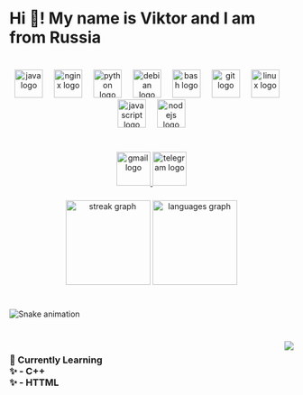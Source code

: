 <h1 align="left">Hi 👋! My name is Viktor and I am from Russia</h1>

###

<br clear="both">

<div align="center">
  <img src="https://skillicons.dev/icons?i=java" height="50" alt="java logo"  />
  <img width="12" />
  <img src="https://img.shields.io/badge/NGINX-009639?logo=nginx&logoColor=white&style=for-the-badge" height="50" alt="nginx logo"  />
  <img width="12" />
  <img src="https://skillicons.dev/icons?i=py" height="50" alt="python logo"  />
  <img width="12" />
  <img src="https://img.shields.io/badge/Debian-A81D33?logo=debian&logoColor=white&style=for-the-badge" height="50" alt="debian logo"  />
  <img width="12" />
  <img src="https://skillicons.dev/icons?i=bash" height="50" alt="bash logo"  />
  <img width="12" />
  <img src="https://img.shields.io/badge/Git-F05032?logo=git&logoColor=white&style=for-the-badge" height="50" alt="git logo"  />
  <img width="12" />
  <img src="https://skillicons.dev/icons?i=linux" height="50" alt="linux logo"  />
  <img width="12" />
  <img src="https://img.shields.io/badge/JavaScript-F7DF1E?logo=javascript&logoColor=black&style=for-the-badge" height="50" alt="javascript logo"  />
  <img width="12" />
  <img src="https://skillicons.dev/icons?i=nodejs" height="50" alt="nodejs logo"  />
</div>

###

<br clear="both">

<div align="center">
  <a href="v@kaledin.eu" target="_blank">
    <img src="https://img.shields.io/static/v1?message=Mail&logo=gmail&label=&color=D14836&logoColor=white&labelColor=&style=flat" height="60" alt="gmail logo"  />
  </a>
  <a href="https://t.me/xszed1" target="_blank">
    <img src="https://img.shields.io/static/v1?message=XSZED1&logo=telegram&label=&color=2CA5E0&logoColor=white&labelColor=&style=flat" height="60" alt="telegram logo"  />
  </a>
</div>

###

<div align="center">
  <img src="https://streak-stats.demolab.com?user=Xzed&locale=en&mode=daily&theme=dracula&hide_border=false&border_radius=5" height="150" alt="streak graph"  />
  <img src="https://github-readme-stats.vercel.app/api/top-langs?username=Xzed&locale=en&hide_title=false&layout=compact&card_width=320&langs_count=5&theme=dracula&hide_border=false" height="150" alt="languages graph"  />
</div>

###

<br clear="both">

<img src="https://raw.githubusercontent.com/Xzed/Xzed/output/snake.svg" alt="Snake animation" />

###

<br clear="both">

<img align="right" src="https://profile-counter.glitch.me/Xzed/count.svg?"  />

###

<h3 align="left">🌱 Currently Learning<br>✨      - C++<br>✨      - HTTML</h3>

###
